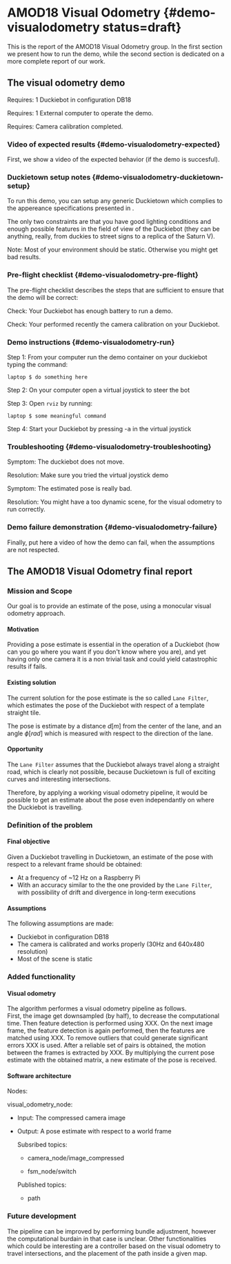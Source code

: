 # AMOD18 Visual Odometry {#demo-visualodometry status=draft}

This is the report of the AMOD18 Visual Odometry group. In the first section we present how to run the demo, while the second section is dedicated on a more complete report of our work.

## The visual odometry demo

<div class='requirements' markdown="1">

Requires: 1 Duckiebot in configuration DB18

Requires: 1 External computer to operate the demo.

Requires: Camera calibration completed.

</div>

### Video of expected results {#demo-visualodometry-expected}

First, we show a video of the expected behavior (if the demo is succesful).

### Duckietown setup notes {#demo-visualodometry-duckietown-setup}

To run this demo, you can setup any generic Duckietown which complies to the appereance specifications presented in [](+opmanual_duckietown#duckietown-specs).  

The only two constraints are that you have good lighting conditions and enough possible features in the field of view of the Duckiebot (they can be anything, really, from duckies to street signs to a replica of the Saturn V).

Note: Most of your environment should be static. Otherwise you might get bad results.

### Pre-flight checklist {#demo-visualodometry-pre-flight}

The pre-flight checklist describes the steps that are sufficient to
ensure that the demo will be correct:

Check: Your Duckiebot has enough battery to run a demo.  

Check: Your performed recently the camera calibration on your Duckiebot.  



### Demo instructions {#demo-visualodometry-run}

Step 1: From your computer run the demo container on your duckiebot typing the command:

    laptop $ do something here

Step 2: On your computer open a virtual joystick to steer the bot

Step 3: Open `rviz` by running:

    laptop $ some meaningful command

Step 4: Start your Duckiebot by pressing -<kbd>a</kbd> in the virtual joystick


### Troubleshooting {#demo-visualodometry-troubleshooting}

Symptom: The duckiebot does not move.

Resolution: Make sure you tried the virtual joystick demo

Symptom: The estimated pose is really bad.

Resolution: You might have a too dynamic scene, for the visual odometry to run correctly.

### Demo failure demonstration {#demo-visualodometry-failure}

Finally, put here a video of how the demo can fail, when the assumptions are not respected.


## The AMOD18 Visual Odometry final report

### Mission and Scope

Our goal is to provide an estimate of the pose, using a monocular visual odometry approach.

#### Motivation

Providing a pose estimate is essential in the operation of a Duckiebot (how can you go where you want if you don't know where you are), and yet having only one camera it is a non trivial task and could yield catastrophic results if fails.

#### Existing solution

The current solution for the pose estimate is the so called `Lane Filter`, which estimates the pose of the Duckiebot with respect of a template straight tile.

The pose is estimate by a distance $d[m]$ from the center of the lane, and an angle $\phi[rad]$ which is measured with respect to the direction of the lane.

#### Opportunity

The `Lane Filter` assumes that the Duckiebot always travel along a straight road, which is clearly not possible, because Duckietown is full of exciting curves and interesting intersections.

Therefore, by applying a working visual odometry pipeline, it would be possible to get an estimate about the pose even independantly on where the Duckiebot is travelling.

### Definition of the problem

#### Final objective

Given a Duckiebot travelling in Duckietown, an estimate of the pose with respect to a relevant frame should be obtained:

* At a frequency of ~12 Hz on a Raspberry Pi
* With an accuracy similar to the the one provided by the `Lane Filter`, with possibility of drift and divergence in long-term executions

#### Assumptions

The following assumptions are made:

* Duckiebot in configuration DB18
* The camera is calibrated and works properly (30Hz and 640x480 resolution)
* Most of the scene is static

### Added functionality

#### Visual odometry

The algorithm performes a visual odometry pipeline as follows.  
First, the image get downsampled (by half), to decrease the computational time. Then feature detection is performed using XXX. On the next image frame, the feature detection is again performed, then the features are matched using XXX. To remove outliers that could generate significant errors XXX is used. After a reliable set of pairs is obtained, the motion between the frames is extracted by XXX. By multiplying the current pose estimate with the obtained matrix, a new estimate of the pose is received.

#### Software architecture

Nodes:  

visual_odometry_node:  

  * Input: The compressed camera image

  * Output: A pose estimate with respect to a world frame

    Subsribed topics:

      * camera_node/image_compressed

      * fsm_node/switch

    Published topics:

      * path

### Future development

The pipeline can be improved by performing bundle adjustment, however the computational burdain in that case is unclear. Other functionalities which could be interesting are a controller based on the visual odometry to travel intersections, and the placement of the path inside a given map.
